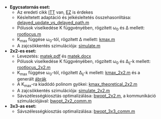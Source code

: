 - **Egycsatornás eset:**
  - Az eredeti cikk [ITT](http://diec.unizar.es/~lvicente/personal/investigacion/Eusipco02-650.pdf) van, [EZ](http://diec.unizar.es/~lvicente/personal/investigacion/TSP06.pdf) is érdekes
  - Késleltetett adaptáció és jelkésleltetés összehasonlítása: [delayed_update_vs_delayed_path.m](https://github.com/bvarga92/dsp/blob/main/anc/2x2_stability/delayed_update_vs_delayed_path.m)
  - Pólusok viselkedése K függvényében, rögzített &omega;<sub>0</sub> és &Delta; mellett: [rootlocus.m](https://github.com/bvarga92/dsp/blob/main/anc/2x2_stability/rootlocus.m)
  - K<sub>max</sub> függése &omega;<sub>0</sub>-tól, rögzített &Delta; mellett: [kmax.m](https://github.com/bvarga92/dsp/blob/main/anc/2x2_stability/kmax.m)
  - A zajcsökkentés szimulációja: [simulate.m](https://github.com/bvarga92/dsp/blob/main/anc/2x2_stability/simulate.m)
- **2x2-es eset:**
  - Levezetés: [matek.pdf](https://github.com/bvarga92/dsp/blob/main/anc/2x2_stability/matek.pdf) és [matek.docx](https://github.com/bvarga92/dsp/blob/main/anc/2x2_stability/matek.docx)
  - Pólusok viselkedése K függvényében, rögzített &omega;<sub>0</sub> és &Delta;<sub>ij</sub>-k mellett: [rootlocus_2x2.m](https://github.com/bvarga92/dsp/blob/main/anc/2x2_stability/rootlocus_2x2.m)
  - K<sub>max</sub> függése &omega;<sub>0</sub>-tól, rögzített &Delta;<sub>ij</sub>-k mellett: [kmax_2x2.m](kmax_2x2.m) és a generált [ábrák](https://github.com/bvarga92/dsp/tree/main/anc/2x2_stability/abrak)
  - A K<sub>max</sub>-ra kiadódó polinom gyökei: [kmax_theoretical_2x2.m](https://github.com/bvarga92/dsp/blob/main/anc/2x2_stability/kmax_theoretical_2x2.m)
  - A zajcsökkentés szimulációja: [simulate_2x2.m](https://github.com/bvarga92/dsp/blob/main/anc/2x2_stability/simulate_2x2.m)
  - Sávszélességkiosztás optimalizálása: [bwopt_2x2.m](https://github.com/bvarga92/dsp/blob/main/anc/2x2_stability/bwopt_2x2.m), a kommunikáció szimulációjával: [bwopt_2x2_comm.m](https://github.com/bvarga92/dsp/blob/main/anc/2x2_stability/bwopt_2x2_comm.m)
- **3x3-as eset:**
  - Sávszélességkiosztás optimalizálása: [bwopt_3x3_comm.m](https://github.com/bvarga92/dsp/blob/main/anc/2x2_stability/bwopt_3x3_comm.m)
